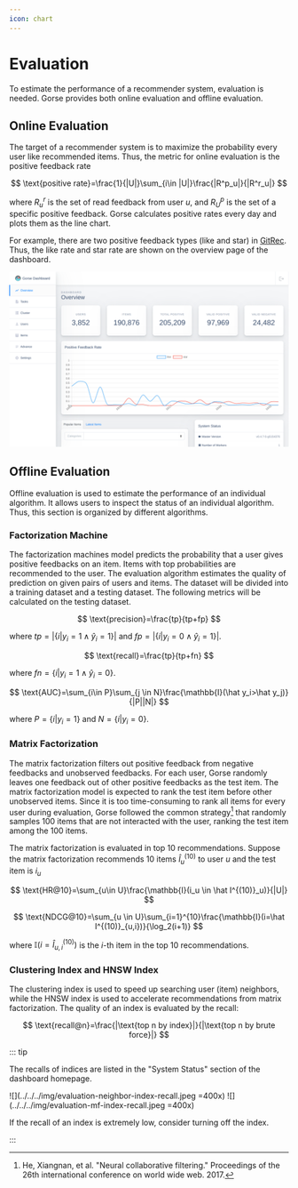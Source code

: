 ```yaml
---
icon: chart
---
```

# Evaluation

To estimate the performance of a recommender system, evaluation is needed. Gorse provides both online evaluation and offline evaluation.

## Online Evaluation

The target of a recommender system is to maximize the probability every user like recommended items. Thus, the metric for online evaluation is the positive feedback rate

$$
\text{positive rate}=\frac{1}{|U|}\sum_{i\in |U|}\frac{|R^p_u|}{|R^r_u|}
$$

where $R^r_u$ is the set of read feedback from user $u$, and $R^p_U$ is the set of a specific positive feedback. Gorse calculates positive rates every day and plots them as the line chart.

For example, there are two positive feedback types (like and star) in [GitRec](https://gitrec.gorse.io/#/). Thus, the like rate and star rate are shown on the overview page of the dashboard.

![](../../../img/dashboard-overview.png)

## Offline Evaluation

Offline evaluation is used to estimate the performance of an individual algorithm. It allows users to inspect the status of an individual algorithm. Thus, this section is organized by different algorithms.

### Factorization Machine

The factorization machines model predicts the probability that a user gives positive feedbacks on an item. Items with top probabilities are recommended to the user. The evaluation algorithm estimates the quality of prediction on given pairs of users and items. The dataset will be divided into a training dataset and a testing dataset. The following metrics will be calculated on the testing dataset.

$$
\text{precision}=\frac{tp}{tp+fp}
$$

where $tp=|\{i|y_i=1\wedge\hat y_i=1\}|$ and $fp=|\{i|y_i=0\wedge \hat y_i=1\}|$.

$$
\text{recall}=\frac{tp}{tp+fn}
$$

where $fn=\{i|y_i=1\wedge \hat y_i=0\}$.

$$
\text{AUC}=\sum_{i\in P}\sum_{j \in N}\frac{\mathbb{I}(\hat y_i>\hat y_j)}{|P||N|}
$$

where $P=\{i|y_i=1\}$ and $N=\{i|y_i=0\}$.

### Matrix Factorization

The matrix factorization filters out positive feedback from negative feedbacks and unobserved feedbacks. For each user, Gorse randomly leaves one feedback out of other positive feedbacks as the test item. The matrix factorization model is expected to rank the test item before other unobserved items. Since it is too time-consuming to rank all items for every user during evaluation, Gorse followed the common strategy[^1] that randomly samples 100 items that are not interacted with the user, ranking the test item among the 100 items. 

The matrix factorization is evaluated in top 10 recommendations. Suppose the matrix factorization recommends 10 items $\hat I^{(10)}_u$ to user $u$ and the test item is $i_u$

$$
\text{HR@10}=\sum_{u\in U}\frac{\mathbb{I}(i_u \in \hat I^{(10)}_u)}{|U|}
$$

$$
\text{NDCG@10}=\sum_{u \in U}\sum_{i=1}^{10}\frac{\mathbb{I}(i=\hat I^{(10)}_{u,i})}{\log_2(i+1)}
$$

where $\mathbb{I}(i=\hat I^{(10)}_{u,i})$ is the $i$-th item in the top 10 recommendations.

### Clustering Index and HNSW Index

The clustering index is used to speed up searching user (item) neighbors, while the HNSW index is used to accelerate recommendations from matrix factorization. The quality of an index is evaluated by the recall:

$$
\text{recall@n}=\frac{|\text{top n by index}|}{|\text{top n by brute force}|}
$$

::: tip

The recalls of indices are listed in the "System Status" section of the dashboard homepage.

![](../../../img/evaluation-neighbor-index-recall.jpeg =400x)
![](../../../img/evaluation-mf-index-recall.jpeg =400x)

If the recall of an index is extremely low, consider turning off the index.

:::

[^1]: He, Xiangnan, et al. "Neural collaborative filtering." Proceedings of the 26th international conference on world wide web. 2017.
